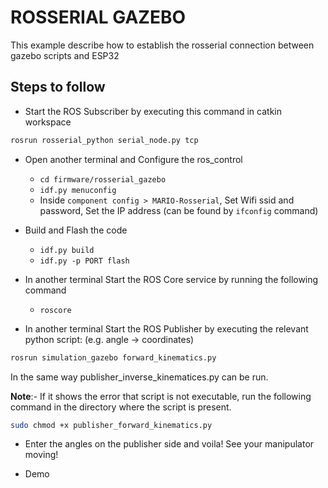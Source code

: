 # ROSSERIAL GAZEBO

This example describe how to establish the rosserial connection between gazebo scripts and ESP32

## Steps to follow

* Start the ROS Subscriber by executing this command in catkin workspace

```bash
rosrun rosserial_python serial_node.py tcp
```

* Open another terminal and Configure the ros_control
    * ``` cd firmware/rosserial_gazebo ```
    * ```idf.py menuconfig```
    * Inside `component config > MARIO-Rosserial`, Set Wifi ssid and password, Set the IP address (can be found by `ifconfig` command)

* Build and Flash the code 
    * ```idf.py build```
    * ```idf.py -p PORT flash```

* In another terminal Start the ROS Core service by running the following command
    * ```roscore```

* In another terminal Start the ROS Publisher by executing the relevant python script: (e.g. angle -> coordinates)

```bash
rosrun simulation_gazebo forward_kinematics.py
```
In the same way publisher_inverse_kinematices.py can be run.

**Note**:- If it shows the error that script is not executable, run the following command in the directory where the script is present.

```bash
sudo chmod +x publisher_forward_kinematics.py
```

* Enter the angles on the publisher side and voila! See your manipulator moving!

* Demo 
